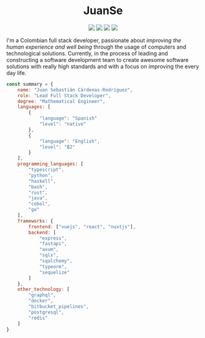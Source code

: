 <div align="center">

# JuanSe

[![](https://img.shields.io/badge/OS-Arch%20Linux-informational?style=for-the-badge&logo=linux&logoColor=F8F8F2&color=8BE9FD)](https://www.archlinux.org/)
![](https://img.shields.io/badge/Work-Lead%20Full%20Stack%20Developer-informational?style=for-the-badge&logoColor=F8F8F2&color=F1FA8C&logo=gnometerminal)
[![](https://img.shields.io/badge/Work-Intervalica-informational?style=for-the-badge&logo=googlefit&logoColor=F8F8F2&color=CF3C19)](https://lch.co)
[![](https://img.shields.io/badge/Desktop-Qtile-informational?style=for-the-badge&logo=python&logoColor=F8F8F2&color=50FA7B)](http://www.qtile.org/)

</div>

I'm a Colombian full stack developer, passionate about *improving the human experience
and well being* through the usage of computers and technological solutions. Currently,
in the process of leading and constructing a software development team to create awesome
software solutions with really high standards and with a focus on improving the every
day life.

```javascript
const summary = {
    name: "Juan Sebastián Cárdenas-Rodríguez",
    role: "Lead Full Stack Developer",
    degree: "Mathematical Engineer",
    languages: [
        {
            "language": "Spanish"
            "level": "native"
        },
        {
            "language": "English",
            "level": "B2"
        }
    ],
    programming_languages: [
        "typescript",
        "python",
        "haskell",
        "bash",
        "rust",
        "java",
        "cobol",
        "go"
    ],
    frameworks: {
        frontend: ["vuejs", "react", "nuxtjs"],
        backend: [
            "express",
            "fastapi",
            "axum",
            "sqlx",
            "sqalchemy",
            "typeorm",
            "sequelize"
        ]
    },
    other_technology: [
        "graphql",
        "docker",
        "bitbucket_pipelines",
        "postgresql",
        "redis"
    ]
}
```
